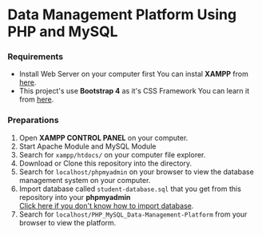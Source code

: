 # Data Management Platform Using PHP and MySQL

### Requirements
* Install Web Server on your computer first
  You can instal **XAMPP** from [here](https://www.apachefriends.org/download.html).
* This project's use **Bootstrap 4** as it's CSS Framework
  You can learn it from [here](https://getbootstrap.com/docs/4.0/getting-started/introduction/).
 
### Preparations
1. Open **XAMPP CONTROL PANEL** on your computer.
2. Start Apache Module and MySQL Module
3. Search for ```xampp/htdocs/``` on your computer file explorer.
4. Download or Clone this repository into the directory.
5. Search for ```localhost/phpmyadmin``` on your browser to view the database management system on your computer.
6. Import database called ```student-database.sql``` that you get from this repository into your **phpmyadmin**<br />
   [Click here if you don't know how to import database](https://help.one.com/hc/en-us/articles/115005588189-How-do-I-import-a-database-to-phpMyAdmin-).
7. Search for ```localhost/PHP_MySQL_Data-Management-Platform``` from your browser to view the platform.
